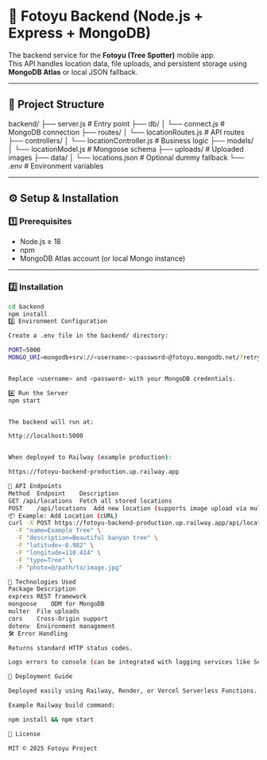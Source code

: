 # 🌿 Fotoyu Backend (Node.js + Express + MongoDB)

The backend service for the **Fotoyu (Tree Spotter)** mobile app.  
This API handles location data, file uploads, and persistent storage using **MongoDB Atlas** or local JSON fallback.

---

## 📂 Project Structure

backend/
├── server.js # Entry point
├── db/
│ └── connect.js # MongoDB connection
├── routes/
│ └── locationRoutes.js # API routes
├── controllers/
│ └── locationController.js # Business logic
├── models/
│ └── locationModel.js # Mongoose schema
├── uploads/ # Uploaded images
├── data/
│ └── locations.json # Optional dummy fallback
└── .env # Environment variables


---

## ⚙️ Setup & Installation

### 1️⃣ Prerequisites
- Node.js ≥ 18
- npm
- MongoDB Atlas account (or local Mongo instance)

---

### 2️⃣ Installation

```bash
cd backend
npm install
3️⃣ Environment Configuration

Create a .env file in the backend/ directory:

PORT=5000
MONGO_URI=mongodb+srv://<username>:<password>@fotoyu.mongodb.net/?retryWrites=true&w=majority


Replace <username> and <password> with your MongoDB credentials.

4️⃣ Run the Server
npm start


The backend will run at:

http://localhost:5000


When deployed to Railway (example production):

https://fotoyu-backend-production.up.railway.app

🧩 API Endpoints
Method	Endpoint	Description
GET	/api/locations	Fetch all stored locations
POST	/api/locations	Add new location (supports image upload via multipart/form-data)
📦 Example: Add Location (cURL)
curl -X POST https://fotoyu-backend-production.up.railway.app/api/locations \
  -F "name=Example Tree" \
  -F "description=Beautiful banyan tree" \
  -F "latitude=-6.982" \
  -F "longitude=110.414" \
  -F "type=Tree" \
  -F "photo=@/path/to/image.jpg"

🧠 Technologies Used
Package	Description
express	REST framework
mongoose	ODM for MongoDB
multer	File uploads
cors	Cross-Origin support
dotenv	Environment management
🛠 Error Handling

Returns standard HTTP status codes.

Logs errors to console (can be integrated with logging services like Sentry).

🚀 Deployment Guide

Deployed easily using Railway, Render, or Vercel Serverless Functions.

Example Railway build command:

npm install && npm start

🧾 License

MIT © 2025 Fotoyu Project
